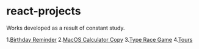 # react-projects

Works developed as a result of constant study.

1.[Birthday Reminder](https://github.com/GJayme/birthday-reminder)
2.[MacOS Calculator Copy](https://github.com/GJayme/ReactCalculator)
3.[Type Race Game](https://github.com/GJayme/type-race-game)
4.[Tours](https://github.com/GJayme/tours)
